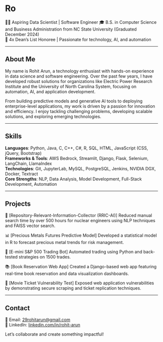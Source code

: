 # Ro
👨‍💻 Aspiring Data Scientist | Software Engineer
🎓 B.S. in Computer Science and Business Administration from NC State University (Graduated December 2024)  
🌟 4x Dean’s List Honoree | Passionate for technology, AI, and automation  

---

## About Me  
My name is Rohit Arun, a technology enthusiast with hands-on experience in data science and software engineering. Over the past few years, I have developed robust solutions for organizations like Electric Power Research Institute and the University of North Carolina System, focusing on automation, AI, and application development.

From building predictive models and generative AI tools to deploying enterprise-level applications, my work is driven by a passion for innovation and efficiency. I enjoy tackling challenging problems, developing scalable solutions, and exploring emerging technologies.

---

## Skills  
**Languages**: Python, Java, C, C++, C#, R, SQL, HTML, JavaScript (CSS, jQuery, Bootstrap)  
**Frameworks & Tools**: AWS Bedrock, Streamlit, Django, Flask, Selenium, LangChain, LlamaIndex  
**Technologies**: Git, JupyterLab, MySQL, PostgreSQL, Jenkins, NVIDIA DGX, Docker, Textract  
**Core Strengths**: NLP, Data Analysis, Model Development, Full-Stack Development, Automation  

---

## Projects  
🚀 [Repository-Relevant-Information-Collector (RRIC-AI)] 
Reduced manual search time by over 500 hours for nuclear engineers using NLP techniques and FAISS vector search.

📊 [Precious Metals Futures Predictive Model]
Developed a statistical model in R to forecast precious metal trends for risk management.

🤖 [E-mini S&P 500 Trading Bot] 
Automated trading using Python and back-tested strategies on 1500 trades.

📚 [Book Reservation Web App]
Created a Django-based web app featuring real-time book reservation and data visualization dashboards.

🎥 [Movie Ticket Vulnerability Test]
Exposed web application vulnerabilities by demonstrating secure scraping and ticket replication techniques.

---

## Contact  
📧 Email: [29rohitarun@gmail.com](mailto:29rohitarun@gmail.com)  
💼 LinkedIn: [linkedin.com/in/rohit-arun](https://linkedin.com/in/rohit-arun)  

Let’s collaborate and create something impactful!
